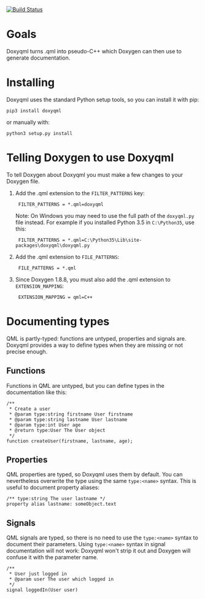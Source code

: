 [![Build Status](https://travis-ci.org/agateau/doxyqml.svg?branch=master)](https://travis-ci.org/agateau/doxyqml)

# Goals

Doxyqml turns .qml into pseudo-C++ which Doxygen can then use to generate
documentation.

# Installing

Doxyqml uses the standard Python setup tools, so you can install it with pip:

    pip3 install doxyqml

or manually with:

    python3 setup.py install

# Telling Doxygen to use Doxyqml

To tell Doxygen about Doxyqml you must make a few changes to your Doxygen file.

1. Add the .qml extension to the `FILTER_PATTERNS` key:

        FILTER_PATTERNS = *.qml=doxyqml

    Note: On Windows you may need to use the full path of the `doxyqml.py` file
    instead. For example if you installed Python 3.5 in `C:\Python35`, use this:

        FILTER_PATTERNS = *.qml=C:\Python35\Lib\site-packages\doxyqml\doxyqml.py

2. Add the .qml extension to `FILE_PATTERNS`:

        FILE_PATTERNS = *.qml

3. Since Doxygen 1.8.8, you must also add the .qml extension to
   `EXTENSION_MAPPING`:

        EXTENSION_MAPPING = qml=C++

# Documenting types

QML is partly-typed: functions are untyped, properties and signals are. Doxyqml
provides a way to define types when they are missing or not precise enough.

## Functions

Functions in QML are untyped, but you can define types in the documentation
like this:

    /**
     * Create a user
     * @param type:string firstname User firstname
     * @param type:string lastname User lastname
     * @param type:int User age
     * @return type:User The User object
     */
    function createUser(firstname, lastname, age);

## Properties

QML properties are typed, so Doxyqml uses them by default. You can nevertheless
overwrite the type using the same `type:<name>` syntax. This is useful to
document property aliases:

    /** type:string The user lastname */
    property alias lastname: someObject.text

## Signals

QML signals are typed, so there is no need to use the `type:<name>` syntax to
document their parameters. Using `type:<name>` syntax in signal documentation
will not work: Doxyqml won't strip it out and Doxygen will confuse it with the
parameter name.

    /**
     * User just logged in
     * @param user The user which logged in
     */
    signal loggedIn(User user)

